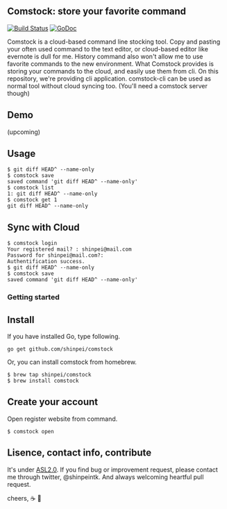 ## Comstock: store your favorite command

[![Build Status](https://drone.io/github.com/shinpei/comstock/status.png)](https://drone.io/github.com/shinpei/comstock/latest)
[![GoDoc](https://godoc.org/github.com/shinpei/comstock?status.png)](https://godoc.org/github.com/shinpei/comstock)

Comstock is a cloud-based command line stocking tool. Copy and pasting your often used command to the text editor, or cloud-based editor like evernote is dull for me. History command also won't allow me to use favorite commands to the new environment. What Comstock provides is storing your commands to the cloud, and easily use them from cli. On this repository, we're providing cli application. comstock-cli can be used as normal tool without cloud syncing too. (You'll need a comstock server though)

## Demo
(upcoming)

## Usage
```
$ git diff HEAD^ --name-only
$ comstock save
saved command 'git diff HEAD^ --name-only'
$ comstock list
1: git diff HEAD^ --name-only
$ comstock get 1
git diff HEAD^ --name-only
```

## Sync with Cloud

```
$ comstock login
Your registered mail? : shinpei@mail.com
Password for shinpei@mail.com?:
Authentification success.
$ git diff HEAD^ --name-only
$ comstock save
saved command 'git diff HEAD^ --name-only'
```

### Getting started
## Install
If you have installed Go, type following.
```
go get github.com/shinpei/comstock
```
Or, you can install comstock from homebrew.
```
$ brew tap shinpei/comstock
$ brew install comstock
```
## Create your account
Open register website from command.
```
$ comstock open
```

## Lisence, contact info, contribute
It's under [ASL2.0](http://www.apache.org/licenses/LICENSE-2.0). If you find bug or improvement request, please contact me through twitter, @shinpeintk. And always welcoming heartful pull request.

cheers, :coffee: :moyai:




